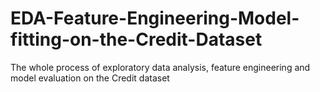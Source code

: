 # EDA-Feature-Engineering-Model-fitting-on-the-Credit-Dataset
The whole process of exploratory data analysis, feature engineering and model evaluation on the Credit dataset
